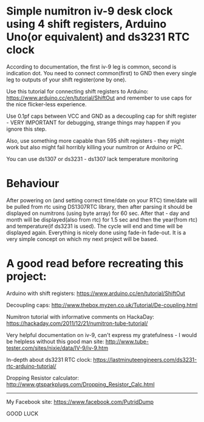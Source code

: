 # Simple numitron iv-9 desk clock using 4 shift registers, Arduino Uno(or equivalent) and ds3231 RTC clock

According to documentation, the first iv-9 leg is common, second is indication dot. You need to connect common(first) to GND then every single leg to outputs of your shift register(one by one).

Use this tutorial for connecting shift registers to Arduino: https://www.arduino.cc/en/tutorial/ShiftOut and remember to use caps for the nice flicker-less experience.

Use 0.1pf caps between VCC and GND as a decoupling cap for shift register - VERY IMPORTANT for debugging, strange things may happen if you ignore this step.

Also, use something more capable than 595 shift registers - they might work but also might fail horribly killing your numitron or Arduino or PC.

You can use ds1307 or ds3231 - ds1307 lack temperature monitoring

# Behaviour

After powering on (and setting correct time/date on your RTC) time/date will be pulled from rtc using DS1307RTC library, then after parsing it should be displayed on numitrons (using byte array) for 60 sec. After that - day and month will be displayed(also from rtc) for 1.5 sec and then the year(from rtc) and temperature(if ds3231 is used). The cycle will end and time will be displayed again. Everything is nicely done using fade-in fade-out. It is a very simple concept on which my next project will be based.

# A good read before recreating this project:

Arduino with shift registers:  https://www.arduino.cc/en/tutorial/ShiftOut

Decoupling caps: http://www.thebox.myzen.co.uk/Tutorial/De-coupling.html

Numitron tutorial with informative comments on HackaDay: https://hackaday.com/2011/12/21/numitron-tube-tutorial/

Very helpful documentation on iv-9, can't express my gratefulness - I would be helpless without this good man site: http://www.tube-tester.com/sites/nixie/data/IV-9/iv-9.htm

In-depth about ds3231 RTC clock: https://lastminuteengineers.com/ds3231-rtc-arduino-tutorial/

Dropping Resistor calculator: http://www.gtsparkplugs.com/Dropping_Resistor_Calc.html

-------------------------------------------------------------------------------------------------------------------------------

My Facebook site: https://www.facebook.com/PutridDump

GOOD LUCK
